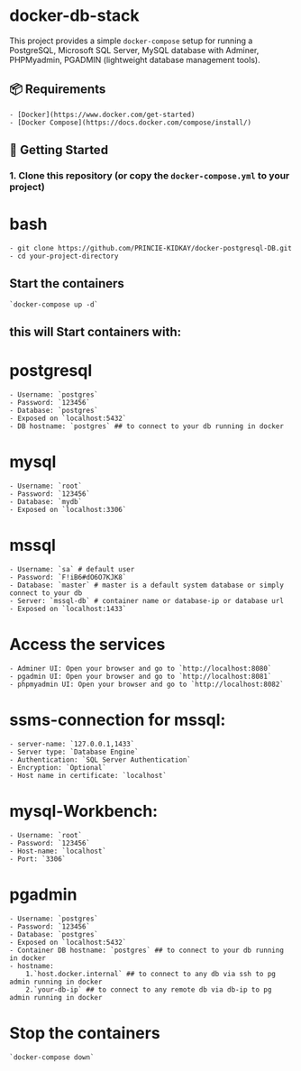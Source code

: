 # docker-db-stack



This project provides a simple `docker-compose` setup for running a PostgreSQL, Microsoft SQL Server, MySQL database with Adminer, PHPMyadmin, PGADMIN (lightweight database management tools).

## 📦 Requirements

    - [Docker](https://www.docker.com/get-started)
    - [Docker Compose](https://docs.docker.com/compose/install/)

## 🚀 Getting Started

### 1. Clone this repository (or copy the `docker-compose.yml` to your project)

# bash
    - git clone https://github.com/PRINCIE-KIDKAY/docker-postgresql-DB.git
    - cd your-project-directory


## Start the containers
    `docker-compose up -d`

## this will Start containers with:

# postgresql
    - Username: `postgres`
    - Password: `123456`
    - Database: `postgres`
    - Exposed on `localhost:5432`
    - DB hostname: `postgres` ## to connect to your db running in docker
    

# mysql
    - Username: `root`
    - Password: `123456`
    - Database: `mydb`
    - Exposed on `localhost:3306`

# mssql
    - Username: `sa` # default user
    - Password: `F!iB6#dO6O7KJK8`
    - Database: `master` # master is a default system database or simply connect to your db 
    - Server: `mssql-db` # container name or database-ip or database url
    - Exposed on `localhost:1433`



# Access the services
    - Adminer UI: Open your browser and go to `http://localhost:8080`
    - pgadmin UI: Open your browser and go to `http://localhost:8081`
    - phpmyadmin UI: Open your browser and go to `http://localhost:8082`

# ssms-connection for mssql:
    - server-name: `127.0.0.1,1433`
    - Server type: `Database Engine`
    - Authentication: `SQL Server Authentication`
    - Encryption: `Optional`
    - Host name in certificate: `localhost`

# mysql-Workbench:
    - Username: `root`
    - Password: `123456`
    - Host-name: `localhost`
    - Port: `3306`

# pgadmin
    - Username: `postgres`
    - Password: `123456`
    - Database: `postgres`
    - Exposed on `localhost:5432`
    - Container DB hostname: `postgres` ## to connect to your db running in docker
    - hostname:  
        1.`host.docker.internal` ## to connect to any db via ssh to pg admin running in docker
        2.`your-db-ip` ## to connect to any remote db via db-ip to pg admin running in docker

# Stop the containers
    `docker-compose down`